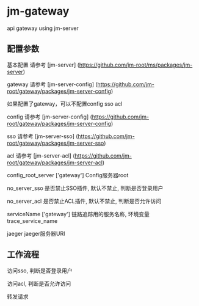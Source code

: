 # jm-gateway

api gateway using jm-server

## 配置参数

基本配置 请参考 [jm-server] (https://github.com/jm-root/ms/packages/jm-server)

gateway 请参考 [jm-server-config] (https://github.com/jm-root/gateway/packages/jm-server-config)

如果配置了gateway，可以不配置config sso acl

config 请参考 [jm-server-config] (https://github.com/jm-root/gateway/packages/jm-server-config)

sso 请参考 [jm-server-sso] (https://github.com/jm-root/gateway/packages/jm-server-sso)

acl 请参考 [jm-server-acl] (https://github.com/jm-root/gateway/packages/jm-server-acl)

config_root_server ['gateway'] Config服务器root

no_server_sso 是否禁止SSO插件, 默认不禁止, 判断是否登录用户

no_server_acl 是否禁止ACL插件, 默认不禁止, 判断是否允许访问

serviceName ['gateway'] 链路追踪用的服务名称, 环境变量 trace_service_name 

jaeger jaeger服务器URI

## 工作流程

访问sso, 判断是否登录用户

访问acl, 判断是否允许访问

转发请求
